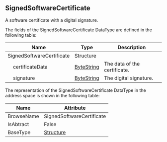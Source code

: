 <!-- datatype -->
## SignedSoftwareCertificate
A software certificate with a digital signature.  
<!-- end of description -->
The fields of the SignedSoftwareCertificate DataType are defined in the following table:  

|Name|Type|Description|
|---|---|---|
|SignedSoftwareCertificate|Structure||
|&nbsp;&nbsp;&nbsp;&nbsp;certificateData|[ByteString](../../../Part3/DataTypes/ByteString/readme.md)|The data of the certificate.|
|&nbsp;&nbsp;&nbsp;&nbsp;signature|[ByteString](../../../Part3/DataTypes/ByteString/readme.md)|The digital signature.|

The representation of the SignedSoftwareCertificate DataType in the address space is shown in the following table:  

|Name|Attribute|
|---|---|
|BrowseName|SignedSoftwareCertificate|
|IsAbtract|False|
|BaseType|[Structure](../../../Part3/DataTypes/Structure/readme.md)|

